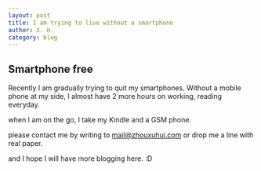 ```yaml
---
layout: post
title: I am trying to live without a smartphone
author: X. H.
category: blog
---
```


## Smartphone free

Recently I am gradually trying to quit my smartphones. Without a mobile phone at my side, I almost have 2 more hours on working, reading everyday.

when I am on the go, I take my Kindle and a GSM phone.

please contact me by writing to mail@zhouxuhui.com or drop me a line with real paper.

and I hope I will have more blogging here. :D
